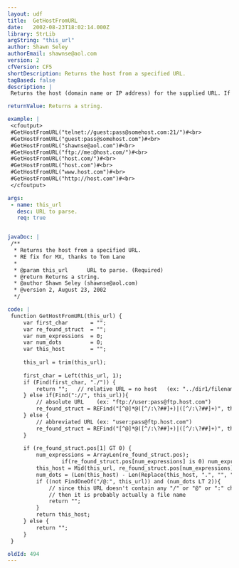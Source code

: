 ```yaml
---
layout: udf
title:  GetHostFromURL
date:   2002-08-23T18:02:14.000Z
library: StrLib
argString: "this_url"
author: Shawn Seley
authorEmail: shawnse@aol.com
version: 2
cfVersion: CF5
shortDescription: Returns the host from a specified URL.
tagBased: false
description: |
 Returns the host (domain name or IP address) for the supplied URL. If no host is found, then returns an empty string. Works with any protocol that follows a &quot;host.TLD&quot; syntax including http, ftp, telnet and others. Note, the abbreviated URL &quot;somehost.com&quot; by itself would be considered a file name (see GetFileFromURL) since this function only analyzes syntax and does not take into account specific TLDs or file extensions. However &quot;www.somehost.com&quot;, &quot;http://somehost.com&quot;, &quot;somehost.com:80&quot;, &quot;user@somehost.com&quot; and &quot;somehost.com/&quot; by themselves would all be correctly extracted as hosts.

returnValue: Returns a string.

example: |
 <cfoutput>
 #GetHostFromURL("telnet://guest:pass@somehost.com:21/")#<br>
 #GetHostFromURL("guest:pass@somehost.com")#<br>
 #GetHostFromURL("shawnse@aol.com")#<br>
 #GetHostFromURL("ftp://me:@host.com/")#<br>
 #GetHostFromURL("host.com/")#<br>
 #GetHostFromURL("host.com")#<br>
 #GetHostFromURL("www.host.com")#<br>
 #GetHostFromURL("http://host.com")#<br>
 </cfoutput>

args:
 - name: this_url
   desc: URL to parse.
   req: true


javaDoc: |
 /**
  * Returns the host from a specified URL.
  * RE fix for MX, thanks to Tom Lane
  * 
  * @param this_url      URL to parse. (Required)
  * @return Returns a string. 
  * @author Shawn Seley (shawnse@aol.com) 
  * @version 2, August 23, 2002 
  */

code: |
 function GetHostFromURL(this_url) {
     var first_char       = "";
     var re_found_struct  = "";
     var num_expressions  = 0;
     var num_dots         = 0;
     var this_host        = "";
     
     this_url = trim(this_url);
     
     first_char = Left(this_url, 1);
     if (Find(first_char, "./")) {
         return "";   // relative URL = no host   (ex: "../dir1/filename.html" or "/dir1/filename.html")
     } else if(Find("://", this_url)){
         // absolute URL    (ex: "ftp://user:pass@ftp.host.com")
         re_found_struct = REFind("[^@]*@([^/:\?##]+)|([^/:\?##]+)", this_url, Find("://", this_url)+3, "True");
     } else {
         // abbreviated URL (ex: "user:pass@ftp.host.com")
         re_found_struct = REFind("[^@]*@([^/:\?##]+)|([^/:\?##]+)", this_url, 1, "True");
     }
     
     if (re_found_struct.pos[1] GT 0) {
         num_expressions = ArrayLen(re_found_struct.pos);
                 if(re_found_struct.pos[num_expressions] is 0) num_expressions = num_expressions - 1;
         this_host = Mid(this_url, re_found_struct.pos[num_expressions], re_found_struct.len[num_expressions]);
         num_dots = (Len(this_host) - Len(Replace(this_host, ".", "", "ALL")));;
         if ((not FindOneOf("/@:", this_url)) and (num_dots LT 2)){
             // since this URL doesn't contain any "/" or "@" or ":" characters and since the "host" has fewer than two dots (".")
             // then it is probably actually a file name
             return ""; 
         }
         return this_host;
     } else {
         return "";
     }
 }

oldId: 494
---
```


